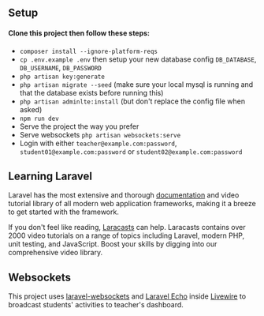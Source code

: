 ## Setup

#### Clone this project then follow these steps:

-   `composer install --ignore-platform-reqs`
-   `cp .env.example .env` then setup your new database config `DB_DATABASE`, `DB_USERNAME`, `DB_PASSWORD`
-   `php artisan key:generate`
-   `php artisan migrate --seed` (make sure your local mysql is running and that the database exists before running this)
-   `php artisan adminlte:install` (but don't replace the config file when asked)
-   `npm run dev`
-   Serve the project the way you prefer
-   Serve websockets `php artisan websockets:serve`
-   Login with either `teacher@example.com:password`, `student01@example.com:password` or `student02@example.com:password`

## Learning Laravel

Laravel has the most extensive and thorough [documentation](https://laravel.com/docs) and video tutorial library of all modern web application frameworks, making it a breeze to get started with the framework.

If you don't feel like reading, [Laracasts](https://laracasts.com) can help. Laracasts contains over 2000 video tutorials on a range of topics including Laravel, modern PHP, unit testing, and JavaScript. Boost your skills by digging into our comprehensive video library.

## Websockets

This project uses [laravel-websockets](https://beyondco.de/docs/laravel-websockets/getting-started/introduction) and [Laravel Echo](https://laravel.com/docs/9.x/broadcasting#client-side-installation) inside [Livewire](https://laravel-livewire.com/docs/2.x/laravel-echo) to broadcast students' activities to teacher's dashboard.